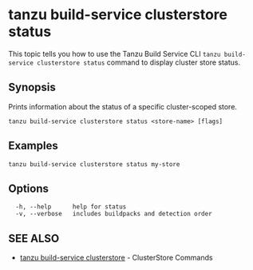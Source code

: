 # tanzu build-service clusterstore status

This topic tells you how to use the Tanzu Build Service CLI `tanzu build-service clusterstore status`
command to display cluster store status.

## Synopsis

Prints information about the status of a specific cluster-scoped store.

```console
tanzu build-service clusterstore status <store-name> [flags]
```

## Examples

```console
tanzu build-service clusterstore status my-store
```

## Options

```console
  -h, --help      help for status
  -v, --verbose   includes buildpacks and detection order
```

## SEE ALSO

* [tanzu build-service clusterstore](tanzu_build-service_clusterstore.hbs.md)	 - ClusterStore Commands

